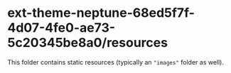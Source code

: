 # ext-theme-neptune-68ed5f7f-4d07-4fe0-ae73-5c20345be8a0/resources

This folder contains static resources (typically an `"images"` folder as well).
